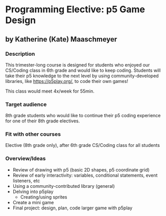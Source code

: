 # Programming Elective: p5 Game Design 

## by Katherine (Kate) Maaschmeyer

### Description
This trimester-long course is designed for students who enjoyed our CS/Coding class in 6th grade and would like to keep coding. Students will take their p5 knowledge to the next level by using community-developed libraries, like https://p5play.org/, to code their own games!

This class would meet 4x/week for 55min. 

### Target audience
8th grade students who would like to continue their p5 coding experience for one of their 8th grade electives.

### Fit with other courses
Elective (8th grade only), after 6th grade CS/Coding class for all students

### Overview/Ideas
* Review of drawing with p5 (basic 2D shapes, p5 coordinate grid)
* Review of early interactivity: variables, conditional statements, event listeners, etc
* Using a community-contributed library (general)
* Delving into p5play
  * Creating/using sprites
* Create a mini game
* Final project: design, plan, code larger game with p5play





